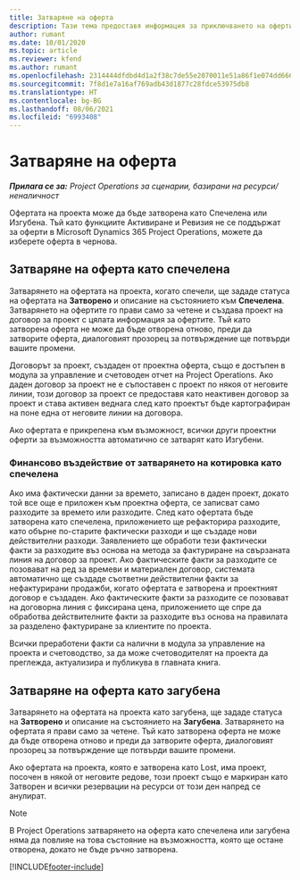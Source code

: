 ```yaml
---
title: Затваряне на оферта
description: Тази тема предоставя информация за приключването на оферти в Project Operations.
author: rumant
ms.date: 10/01/2020
ms.topic: article
ms.reviewer: kfend
ms.author: rumant
ms.openlocfilehash: 2314444dfdbd4d1a2f38c7de55e2070011e51a86f1e074dd6667d54393c641fe
ms.sourcegitcommit: 7f8d1e7a16af769adb43d1877c28fdce53975db8
ms.translationtype: HT
ms.contentlocale: bg-BG
ms.lasthandoff: 08/06/2021
ms.locfileid: "6993408"
---
```

# <a name="close-a-quote"></a>Затваряне на оферта

_**Прилага се за:** Project Operations за сценарии, базирани на ресурси/неналичност_

Офертата на проекта може да бъде затворена като Спечелена или Изгубена. Тъй като функциите Активиране и Ревизия не се поддържат за оферти в Microsoft Dynamics 365 Project Operations, можете да изберете оферта в чернова.

## <a name="close-a-quote-as-won"></a>Затваряне на оферта като спечелена

Затварянето на офертата на проекта, когато спечели, ще зададе статуса на офертата на **Затворено** и описание на състоянието към **Спечелена**. Затварянето на офертите го прави само за четене и създава проект на договор за проект с цялата информация за офертите. Тъй като затворена оферта не може да бъде отворена отново, преди да затворите оферта, диалоговият прозорец за потвърждение ще потвърди вашите промени.

Договорът за проект, създаден от проектна оферта, също е достъпен в модула за управление и счетоводен отчет на Project Operations. Ако даден договор за проект не е съпоставен с проект по някоя от неговите линии, този договор за проект се предоставя като неактивен договор за проект и става активен веднага след като проектът бъде картографиран на поне една от неговите линии на договора.

Ако офертата е прикрепена към възможност, всички други проектни оферти за възможността автоматично се затварят като Изгубени.

### <a name="financial-impact-of-closing-a-quote-as-won"></a>Финансово въздействие от затварянето на котировка като спечелена

Ако има фактически данни за времето, записано в даден проект, докато той все още е приложен към проектна оферта, се записват само разходите за времето или разходите. След като офертата бъде затворена като спечелена, приложението ще рефакторира разходите, като обърне по-старите фактически разходи и ще създаде нови действителни разходи. Заявлението ще обработи тези фактически факти за разходите въз основа на метода за фактуриране на свързаната линия на договор за проект. Ако фактическите факти за разходите се позовават на ред за времеви и материален договор, системата автоматично ще създаде съответни действителни факти за нефактурирани продажби, когато офертата е затворена и проектният договор е създаден. Ако фактическите факти за разходите се позовават на договорна линия с фиксирана цена, приложението ще спре да обработва действителните факти за разходите въз основа на правилата за разделено фактуриране за клиентите по проекта.

Всички преработени факти са налични в модула за управление на проекта и счетоводство, за да може счетоводителят на проекта да преглежда, актуализира и публикува в главната книга. 

## <a name="close-a-quote-as-lost"></a>Затваряне на оферта като загубена

Затварянето на офертата на проекта като загубена, ще зададе статуса на **Затворено** и описание на състоянието на **Загубена**. Затварянето на офертата я прави само за четене. Тъй като затворена оферта не може да бъде отворена отново и преди да затворите оферта, диалоговият прозорец за потвърждение ще потвърди вашите промени.

Ако офертата на проекта, която е затворена като Lost, има проект, посочен в някой от неговите редове, този проект също е маркиран като Затворен и всички резервации на ресурси от този ден напред се анулират.

> [!NOTE]
> В Project Operations затварянето на оферта като спечелена или загубена няма да повлияе на това състояние на възможността, която ще остане отворена, докато не бъде ръчно затворена.


[!INCLUDE[footer-include](../includes/footer-banner.md)]